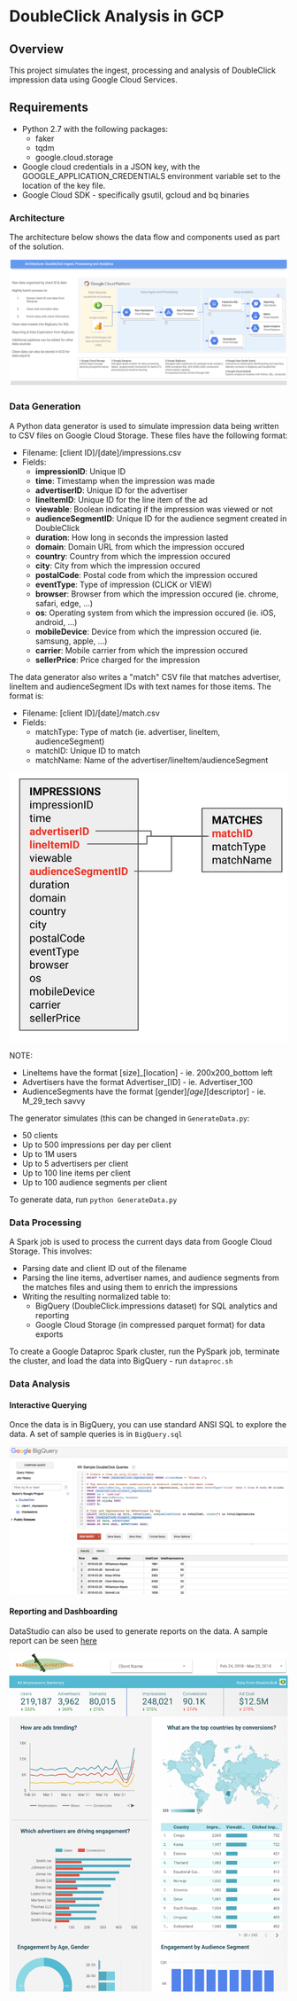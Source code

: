 # DoubleClick Analysis in GCP
## Overview
This project simulates the ingest, processing and analysis of DoubleClick impression data using Google Cloud Services. 

## Requirements
* Python 2.7 with the following packages:
  * faker
  * tqdm
  * google.cloud.storage
* Google cloud credentials in a JSON key, with the GOOGLE_APPLICATION_CREDENTIALS environment variable set to the location of the key file. 
* Google Cloud SDK - specifically gsutil, gcloud and bq binaries

### Architecture
The architecture below shows the data flow and components used as part of the solution. 

![alt text](img/architecture.png "DoubleClick Analysis on GCP Architecture")


### Data Generation
A Python data generator is used to simulate impression data being written to CSV files on Google Cloud Storage. These files have the following format:
* Filename: [client ID]/[date]/impressions.csv 
* Fields:
  * **impressionID**: Unique ID
  * **time**: Timestamp when the impression was made
  * **advertiserID**: Unique ID for the advertiser
  * **lineItemID**: Unique ID for the line item of the ad
  * **viewable**: Boolean indicating if the impression was viewed or not
  * **audienceSegmentID**: Unique ID for the audience segment created in DoubleClick
  * **duration**: How long in seconds the impression lasted
  * **domain**: Domain URL from which the impression occured
  * **country**: Country from which the impression occured
  * **city**: City from which the impression occured
  * **postalCode**: Postal code from which the impression occured
  * **eventType**: Type of impression (CLICK or VIEW)
  * **browser**: Browser from which the impression occured (ie. chrome, safari, edge, ...)
  * **os**: Operating system from which the impression occured (ie. iOS, android, ...)
  * **mobileDevice**: Device from which the impression occured (ie. samsung, apple, ...)
  * **carrier**: Mobile carrier from which the impression occured 
  * **sellerPrice**: Price charged for the impression

The data generator also writes a "match" CSV file that matches advertiser, lineItem and audienceSegment IDs with text names for those items. The format is:
* Filename: [client ID]/[date]/match.csv
* Fields:
  * matchType: Type of match (ie. advertiser, lineItem, audienceSegment)
  * matchID: Unique ID to match
  * matchName: Name of the advertiser/lineItem/audienceSegment

![alt text](img/schema.png "DoubleClick Raw Schema")

NOTE:
* LineItems have the format [size]_[location] - ie. 200x200_bottom left
* Advertisers have the format Advertiser_[ID] - ie. Advertiser_100
* AudienceSegments have the format [gender]_[age]_[descriptor] - ie. M_29_tech savvy

The generator simulates (this can be changed in ```GenerateData.py```:
* 50 clients
* Up to 500 impressions per day per client
* Up to 1M users
* Up to 5 advertisers per client
* Up to 100 line items per client
* Up to 100 audience segments per client

To generate data, run ```python GenerateData.py```

### Data Processing
A Spark job is used to process the current days data from Google Cloud Storage. This involves:
* Parsing date and client ID out of the filename
* Parsing the line items, advertiser names, and audience segments from the matches files and using them to enrich the impressions
* Writing the resulting normalized table to:
  * BigQuery (DoubleClick.impressions dataset) for SQL analytics and reporting
  * Google Cloud Storage (in compressed parquet format) for data exports
  
To create a Google Dataproc Spark cluster, run the PySpark job, terminate the cluster, and load the data into BigQuery - run ```dataproc.sh```
  
### Data Analysis
#### Interactive Querying
Once the data is in BigQuery, you can use standard ANSI SQL to explore the data. A set of sample queries is in ```BigQuery.sql```

![alt text](img/queries.png "DoubleClick Analysis with BigQuery")

#### Reporting and Dashboarding
DataStudio can also be used to generate reports on the data. A sample report can be seen [here](https://datastudio.google.com/open/11Vc0vwdLMIkJ6OW_mIhB0mB-tyfssm23 "DataStudio DoubleClick Report") 

![alt text](img/report.png "DoubleClick Report With DataStudio")